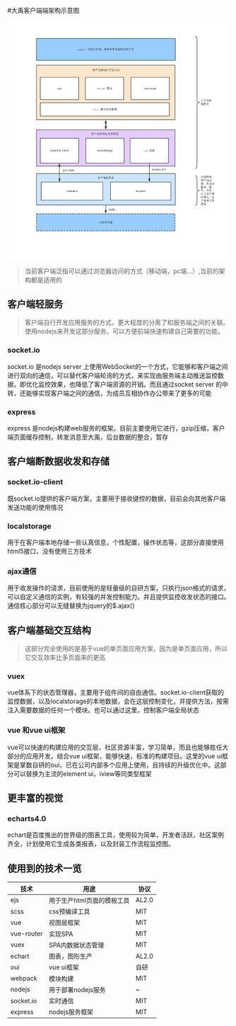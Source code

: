 #大禹客户端端架构示意图

![架构示意图](./大禹客户端架构图.png)

> 当前客户端泛指可以通过浏览器访问的方式（移动端，pc端...）,当前的架构都是适用的



## 客户端轻服务
> 客户端自行开发应用服务的方式，更大程度的分离了和服务端之间的关联。使用nodejs来开发这部分服务，可以方便前端快速构建自己需要的功能。

### socket.io
socket.io 是nodejs server 上使用WebSocket的一个方式，它能够和客户端之间进行双向的通信，可以替代客户端轮询的方式，来实现由服务端主动推送监控数据，即优化监控效果，也降低了客户端资源的开销。而且通过socket server 的中转，还能够实现客户端之间的通信，为成员互相协作办公带来了更多的可能

### express
express 是nodejs构建web服务的框架。目前主要使用它进行，gzip压缩，客户端页面缓存控制，转发消息至大禹，后台数据的整合，暂存

## 客户端断数据收发和存储

### socket.io-client
既socket.io提供的客户端方案，主要用于接收键控的数据，目前会向其他客户端发送功能的使用情况

### localstorage
用于在客户端本地存储一些认真信息，个性配置，操作状态等，这部分直接使用html5接口，没有使用三方技术

### ajax通信
用于收发操作的请求，目前使用的是轻量级的自研方案，只执行json格式的请求，可以自定义通信的实例，有较强的并发控制能力。并且提供监控收发状态的接口。通信核心部分可以无缝替换为jquery的$.ajax()

## 客户端基础交互结构
> 这部分完全使用的是基于vue的单页面应用方案，因为是单页面应用，所以它交互效率比多页面来的更高

### vuex
vue体系下的状态管理器，主要用于组件间的自由通信。socket.io-client获取的监控数据，以及localstorage的本地数据，会在这层控制变化，并提供方法，按需注入需要数据的任何一个模块。也可以通过这里，控制客户端全局状态

### vue 和vue ui框架
vue可以快速的构建应用的交互层，社区资源丰富，学习简单，而且也能够胜任大部分的应用开发。结合vue ui框架，能够快速，标准的构建项目。这里的vue ui框架是掌数自研的oui，已在公司内部多个应用上使用，且持续的升级优化中。这部分可以替换为主流的element ui，iview等同类型框架

## 更丰富的视觉

### echarts4.0
echart是百度推出的世界级的图表工具，使用较为简单，开发者活跃，社区案例齐全，计划使用它生成各类报表，以及封装工作流程监控图。



## 使用到的技术一览

技术 | 用途 | 协议
---|---|---
ejs | 用于生产html页面的模板工具 | AL2.0
scss | css预编译工具 | MIT
vue | 视图层框架  | MIT
vue-router | 实现SPA |MIT
vuex| SPA内数据状态管理 | MIT
echart | 图表，图形生产| AL2.0
oui  | vue ui框架 | 自研
webpack | 模块构建 | MIT
nodejs  | 用于部署nodejs服务 |~
socket.io | 实时通信  | MIT
express | nodejs服务框架 | MIT
